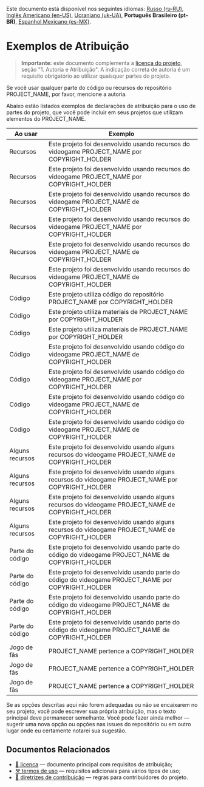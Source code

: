 Este documento está disponível nos seguintes idiomas: [Russo (ru-RU)](/other-langs/ATTRIBUTION_ru-RU.md), [Inglês Americano (en-US)](/ATTRIBUTION.md), [Ucraniano (uk-UA)](/other-langs/ATTRIBUTION_uk-UA.md), **Português Brasileiro (pt-BR)**, [Espanhol Mexicano (es-MX)](/other-langs/ATTRIBUTION_es-MX.md).

# Exemplos de Atribuição

> **Importante:** este documento complementa a [licença do projeto](/other-langs/LICENSE_pt-BR.md), seção "1. Autoria e Atribuição". A indicação correta de autoria é um requisito obrigatório ao utilizar quaisquer partes do projeto.

Se você usar qualquer parte do código ou recursos do repositório PROJECT_NAME, por favor, mencione a autoria.

Abaixo estão listados exemplos de declarações de atribuição para o uso de partes do projeto, que você pode incluir em seus projetos que utilizam elementos do PROJECT_NAME.

| Ao usar | Exemplo |
| --- | --- |
| Recursos | Este projeto foi desenvolvido usando recursos do videogame PROJECT_NAME por COPYRIGHT_HOLDER |
| Recursos | Este projeto foi desenvolvido usando recursos do videogame PROJECT_NAME por COPYRIGHT_HOLDER |
| Recursos | Este projeto foi desenvolvido usando recursos do videogame PROJECT_NAME de COPYRIGHT_HOLDER |
| Recursos | Este projeto foi desenvolvido usando recursos do videogame PROJECT_NAME por COPYRIGHT_HOLDER |
| Recursos | Este projeto foi desenvolvido usando recursos do videogame PROJECT_NAME de COPYRIGHT_HOLDER |
| Recursos | Este projeto foi desenvolvido usando recursos do videogame PROJECT_NAME de COPYRIGHT_HOLDER |
| Código | Este projeto utiliza código do repositório PROJECT_NAME por COPYRIGHT_HOLDER |
| Código | Este projeto utiliza materiais de PROJECT_NAME por COPYRIGHT_HOLDER |
| Código | Este projeto utiliza materiais de PROJECT_NAME por COPYRIGHT_HOLDER |
| Código | Este projeto foi desenvolvido usando código do videogame PROJECT_NAME de COPYRIGHT_HOLDER |
| Código | Este projeto foi desenvolvido usando código do videogame PROJECT_NAME por COPYRIGHT_HOLDER |
| Código | Este projeto foi desenvolvido usando código do videogame PROJECT_NAME de COPYRIGHT_HOLDER |
| Código | Este projeto foi desenvolvido usando código do videogame PROJECT_NAME de COPYRIGHT_HOLDER |
| Alguns recursos | Este projeto foi desenvolvido usando alguns recursos do videogame PROJECT_NAME de COPYRIGHT_HOLDER |
| Alguns recursos | Este projeto foi desenvolvido usando alguns recursos do videogame PROJECT_NAME por COPYRIGHT_HOLDER |
| Alguns recursos | Este projeto foi desenvolvido usando alguns recursos do videogame PROJECT_NAME de COPYRIGHT_HOLDER |
| Alguns recursos | Este projeto foi desenvolvido usando alguns recursos do videogame PROJECT_NAME de COPYRIGHT_HOLDER |
| Parte do código | Este projeto foi desenvolvido usando parte do código do videogame PROJECT_NAME de COPYRIGHT_HOLDER |
| Parte do código | Este projeto foi desenvolvido usando parte do código do videogame PROJECT_NAME por COPYRIGHT_HOLDER |
| Parte do código | Este projeto foi desenvolvido usando parte do código do videogame PROJECT_NAME de COPYRIGHT_HOLDER |
| Parte do código | Este projeto foi desenvolvido usando parte do código do videogame PROJECT_NAME de COPYRIGHT_HOLDER |
| Jogo de fãs | PROJECT_NAME pertence a COPYRIGHT_HOLDER |
| Jogo de fãs | PROJECT_NAME pertence a COPYRIGHT_HOLDER |
| Jogo de fãs | PROJECT_NAME pertence a COPYRIGHT_HOLDER |

Se as opções descritas aqui não forem adequadas ou não se encaixarem no seu projeto, você pode escrever sua própria atribuição, mas o texto principal deve permanecer semelhante. Você pode fazer ainda melhor — sugerir uma nova opção ou opções nas issues do repositório ou em outro lugar onde eu certamente notarei sua sugestão.

## Documentos Relacionados

* [📜 licença](/LICENSE_pt-BR.md) — documento principal com requisitos de atribuição;
* [⚒️ termos de uso](/TERMS_OF_USE_pt-BR.md) — requisitos adicionais para vários tipos de uso;
* [🤝 diretrizes de contribuição](/CONTRIBUTING_pt-BR.md) — regras para contribuidores do projeto.
